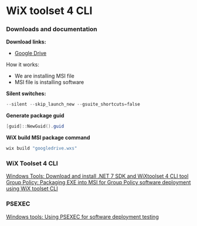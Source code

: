 # WiX toolset 4 CLI
### Downloads and documentation
<b>Download links:</b> <br />
* [Google Drive](https://support.google.com/a/answer/7491144?hl=en#zippy=%2Cwindows)

How it works:
* We are installing MSI file
* MSI file is installing software

<b>Silent switches:</b>
```powershell
--silent --skip_launch_new --gsuite_shortcuts=false
```

<b>Generate package guid</b>
```powershell
[guid]::NewGuid().guid
```

<b>WiX build MSI package command</b>
```powershell
wix build "googledrive.wxs"
```

### WiX Toolset 4 CLI
[Windows Tools: Download and install .NET 7 SDK and WiXtoolset 4 CLI tool](https://youtu.be/ukrIlmadTjw) <br />
[Group Policy: Packaging EXE into MSI for Group Policy software deployment using WiX toolset CLI](https://youtu.be/pZ42XS2Ucsg) <br />

### PSEXEC
[Windows tools: Using PSEXEC for software deployment testing](https://youtu.be/9ywdTna_TLc) <br />